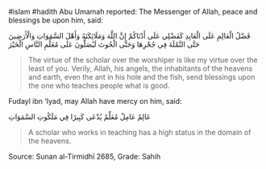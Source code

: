 #islam #hadith 
Abu Umamah reported: The Messenger of Allah, peace and blessings be upon him, said:

فَضْلُ الْعَالِمِ عَلَى الْعَابِدِ كَفَضْلِي عَلَى أَدْنَاكُمْ إِنَّ اللَّهَ وَمَلَائِكَتَهُ وَأَهْلَ السَّمَوَاتِ وَالْأَرَضِينَ حَتَّى النَّمْلَةَ فِي جُحْرِهَا وَحَتَّى الْحُوتَ لَيُصَلُّونَ عَلَى مُعَلِّمِ النَّاسِ الْخَيْرَ

> The virtue of the scholar over the worshiper is like my virtue over the least of you. Verily, Allah, his angels, the inhabitants of the heavens and earth, even the ant in his hole and the fish, send blessings upon the one who teaches people what is good.

Fudayl ibn ‘Iyad, may Allah have mercy on him, said:

عَالِمٌ عَامِلٌ مُعَلِّمٌ يُدْعَى كَبِيرًا فِي مَلَكُوتِ السَّمَوَاتِ

> A scholar who works in teaching has a high status in the domain of the heavens.

Source: Sunan al-Tirmidhī 2685, Grade: Sahih